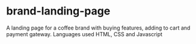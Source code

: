 # brand-landing-page
A landing page for a coffee brand with buying features, adding to cart and payment gateway. Languages used HTML, CSS and Javascript
